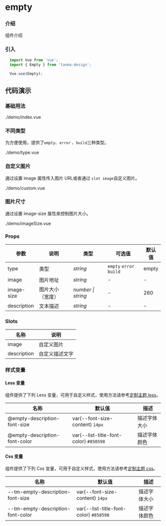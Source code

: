 # empty

### 介绍

组件介绍

### 引入

```js
  import Vue from 'vue';
  import { Empty } from 'tanma-design';
  
  Vue.use(Empty);
```

## 代码演示

### 基础用法

<demo-code>./demo/index.vue</demo-code>

### 不同类型

为方便使用，提供了`empty`、`error` 、`build`三种类型。

<demo-code>./demo/type.vue</demo-code>

### 自定义图片

通过设置 image 属性传入图片 URL或者通过 `slot image`自定义图片。

<demo-code>./demo/custom.vue</demo-code>

### 图片尺寸

通过设置 image-size 属性来控制图片大小。

<demo-code>./demo/imageSize.vue</demo-code>

### Props

参数 | 说明 | 类型 | 可选值 | 默认值 
-- | -- | -- | -- | --
type | 类型 | _string_ | `empty` `error` `build` | empty
image | 图片地址 | _string_ | - | -
image-size | 图片大小（宽度） | _number \| string_ | - | 260
description | 文本描述 | _string_ | - | -

### Slots

名称 | 说明
-- | --
image | 自定义图片
description | 自定义描述文字

### 样式变量

#### Less 变量

组件提供了下列 Less 变量，可用于自定义样式，使用方法请参考[定制主题 less](#/theme)。

名称 | 默认值 | 描述
-- | -- | --
@empty-description-font-size | var(--font-size-content) `14px` | 描述字体大小
@empty-description-font-color | var(--list-title-font-color) `#858598` | 描述字体颜色


#### Css 变量

组件提供了下列 Css 变量，可用于自定义样式，使用方法请参考[定制主题 css](#/theme2)。

名称 | 默认值 | 描述
-- | -- | --
--tm-empty-description-font-size | var(--font-size-content) `14px` | 描述字体大小
--tm-empty-description-font-color | var(--list-title-font-color) `#858598` | 描述字体颜色